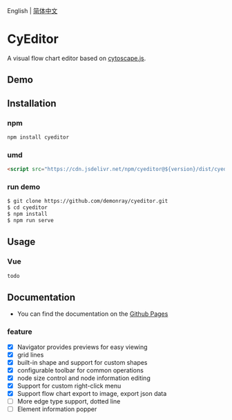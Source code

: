 English | [简体中文](README.zh-CN.md)

# CyEditor

A visual flow chart editor based on [cytoscape.js](https://github.com/cytoscape/cytoscape.js).

## Demo


## Installation

### npm

```sh
npm install cyeditor
```

### umd

```html
<script src="https://cdn.jsdelivr.net/npm/cyeditor@${version}/dist/cyeditor.umd.min.js"></script>
```

### run demo

```sh
$ git clone https://github.com/demonray/cyeditor.git
$ cd cyeditor
$ npm install
$ npm run serve
```

## Usage

### Vue

```jsx
todo
```
## Documentation

* You can find the documentation on the [Github Pages](/docs/README.md#api)

### feature 

- [x] Navigator provides previews for easy viewing
- [x] grid lines
- [x] built-in shape and support for custom shapes
- [x] configurable toolbar for common operations
- [x] node size control and node information editing
- [x] Support for custom right-click menu
- [x] Support flow chart export to image, export json data
- [ ] More edge type support, dotted line
- [ ] Element information popper